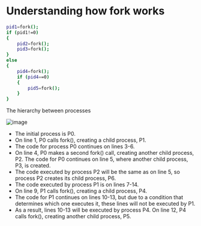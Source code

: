 # Understanding how fork works 

```bash
pid1=fork();
if (pid1!=0)
{
    pid2=fork();
    pid3=fork();
}
else
{
    pid4=fork();
    if (pid4==0)
    {
        pid5=fork();
    }
}
```

The hierarchy between processes

![image](https://github.com/PaolaVlsc/OperatingSystem_ForkThreadsProjects_LINUX/assets/87998374/5ba6a601-91c9-47c8-98b1-a12bf40cad88)






* The initial process is P0.
* On line 1, P0 calls fork(), creating a child process, P1.
* The code for process P0 continues on lines 3-6.
* On line 4, P0 makes a second fork() call, creating another child process, P2. The code for P0 continues on line 5, where another child process, P3, is created.
* The code executed by process P2 will be the same as on line 5, so process P2 creates its child process, P6.
* The code executed by process P1 is on lines 7-14.
* On line 9, P1 calls fork(), creating a child process, P4.
* The code for P1 continues on lines 10-13, but due to a condition that determines which one executes it, these lines will not be executed by P1.
* As a result, lines 10-13 will be executed by process P4. On line 12, P4 calls fork(), creating another child process, P5.
